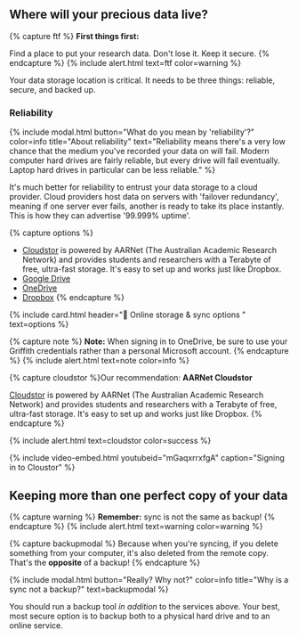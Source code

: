 ## Where will your precious data live?

{% capture ftf %}
**First things first:** 
    
Find a place to put your research data. Don't lose it. Keep it secure.
{% endcapture %}
{% include alert.html text=ftf color=warning %}

Your data storage location is critical. It needs to be three things: reliable, secure, and backed up. 

### Reliability

{% include modal.html button="What do you mean by 'reliability'?" color=info title="About reliability" text="Reliability means there's a very low chance that the medium you've recorded your data on will fail. Modern computer hard drives are fairly reliable, but every drive will fail eventually. Laptop hard drives in particular can be less reliable." %}

It's much better for reliability to entrust your data storage to a cloud provider. Cloud providers host data on servers with 'failover redundancy', meaning if one server ever fails, another is ready to take its place instantly. This is how they can advertise '99.999% uptime'. 

{% capture options %}
- [Cloudstor](https://cloudstor.aarnet.edu.au) is powered by AARNet (The Australian Academic Research Network) and provides students and researchers with a Terabyte of free, ultra-fast storage. It's easy to set up and works just like Dropbox.
- [Google Drive](https://www.google.com/drive/)
- [OneDrive](https://griffitheduau-my.sharepoint.com/)
- [Dropbox](https://www.dropbox.com/)
{% endcapture %}

{% include card.html header="🔄 Online storage & sync options " text=options %}

{% capture note %}
**Note:** When signing in to OneDrive, be sure to use your Griffith credentials rather than a personal Microsoft account.
{% endcapture %}
{% include alert.html text=note color=info %}


{% capture cloudstor %}Our recommendation: **AARNet Cloudstor**

[Cloudstor](https://cloudstor.aarnet.edu.au) is powered by AARNet (The Australian Academic Research Network) and provides students and researchers with a Terabyte of free, ultra-fast storage. It's easy to set up and works just like Dropbox.
{% endcapture %}

{% include alert.html text=cloudstor color=success %}

{% include video-embed.html youtubeid="mGaqxrrxfgA" caption="Signing in to Cloustor" %}

## Keeping more than one perfect copy of your data

{% capture warning %}
**Remember:** sync is not the same as backup!
{% endcapture %}
{% include alert.html text=warning color=warning %}

{% capture backupmodal %}
Because when you're syncing, if you delete something from your computer, it's also deleted from the remote copy. That's the **opposite** of a backup!
{% endcapture %}

{% include modal.html button="Really? Why not?" color=info title="Why is a sync not a backup?" text=backupmodal %}

You should run a backup tool *in addition* to the services above. Your best, most secure option is to backup both to a physical hard drive and to an online service.
<!-- 
{% capture backupoptions %}
 - ⭐️ [Griffith Research Storage](https://research-storage.griffith.edu.au) is built on the same technology as Cloudstor and is very fast. Research Vault is available for you to store data you are no longer actively using.
 Here is a [handy questionnaire](https://research-storage.griffith.edu.au/compare) to help you decide Griffith Research Storage can help you.
 - ⭐️ [Arq Backup](www.arqbackup/com) - use Arq to back your computer up to your Cloudstor or to your OneDrive. It's not free, but the $50 license is less than the cost of a hard drive and makes backing up completely automatic.
 - [Backblaze](https://www.backblaze.com) - popular, paid.
 - [RSync](https://rsync.samba.org) - Here's the nice technical option. RSync is a command-line tool for syncing local folders with an external hard drive or network drive.
{% endcapture %}
{% include card.html header="🛰 Online backup options" text=backupoptions %}

{% capture hdbackups %}
 - ⭐️ Time Machine (Mac)
 - ⭐️ Windows Backup (Windows 10)
 - Drag-and-drop (the worst option)

{% include card.html header="💽 Hard-drive backup options" text=hdbackups %}

{% capture timemachine %}Our recommendation: **Your operating system**
The best backup is the one you will use. That means set-and-forget is best. Buy a simple external hard drive and leave it plugged in to your computer, or place a weekly calendar reminder to plug it in. Let the operating system do the rest. 
{% endcapture %}

{% include alert.html text=timemachine color=success %}

-->